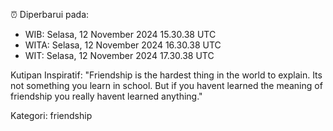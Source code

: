 ⏰ Diperbarui pada:
- WIB: Selasa, 12 November 2024 15.30.38 UTC
- WITA: Selasa, 12 November 2024 16.30.38 UTC
- WIT: Selasa, 12 November 2024 17.30.38 UTC

Kutipan Inspiratif:
"Friendship is the hardest thing in the world to explain. Its not something you learn in school. But if you havent learned the meaning of friendship you really havent learned anything."


Kategori: friendship

